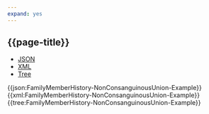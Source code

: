 ```yaml
---
expand: yes
---
```


## {{page-title}}

<div class="nhsd-!t-margin-bottom-6">
  <ul class="nav nav-tabs" role="tablist">
        <li role="presentation" class="active">
            <a href="#JSON-FMH-NCU-E" role="tab" data-toggle="tab">JSON</a>
        </li>
         <li role="presentation">
            <a href="#XML-FMH-NCU-E" role="tab" data-toggle="tab">XML</a>
        </li>
        <li role="presentation">
            <a href="#Tree-FMH-NCU-E" role="tab" data-toggle="tab">Tree</a>
        </li>
  </ul>
    
  <div class="tab-content snippet">
    <div id="JSON-FMH-NCU-E" role="tabpanel" class="tab-pane active">
{{json:FamilyMemberHistory-NonConsanguinousUnion-Example}}
    </div>
    <div id="XML-FMH-NCU-E" role="tabpanel" class="tab-pane">
{{xml:FamilyMemberHistory-NonConsanguinousUnion-Example}}
    </div>
    <div id="Tree-FMH-NCU-E" role="tabpanel" class="tab-pane">
{{tree:FamilyMemberHistory-NonConsanguinousUnion-Example}}
    </div>
  </div>
</div>